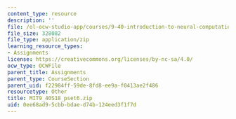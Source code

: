 ```yaml
---
content_type: resource
description: ''
file: /ol-ocw-studio-app/courses/9-40-introduction-to-neural-computation-spring-2018/0ee68ad95cbbbdaed74b124eed3f1f7d_MIT9_40S18_pset6.zip
file_size: 328082
file_type: application/zip
learning_resource_types:
- Assignments
license: https://creativecommons.org/licenses/by-nc-sa/4.0/
ocw_type: OCWFile
parent_title: Assignments
parent_type: CourseSection
parent_uid: f22984ff-59de-8fd8-ee9a-f0413ae2f486
resourcetype: Other
title: MIT9_40S18_pset6.zip
uid: 0ee68ad9-5cbb-bdae-d74b-124eed3f1f7d
---
```

